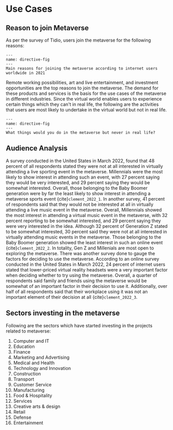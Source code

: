 # Use Cases

## Reason to join Metaverse

As per the survey of Tidio, users join the metaverse for the following reasons:
```{figure} ./../../assets/reasons_to_join.png
---
name: directive-fig
---
Main reasons for joining the metaverse according to internet users worldwide in 2021
```
Remote working possibilities, art and live entertainment, and investment opportunities are the top reasons to join the metaverse. The demand for these products and services is the basis for the use cases of the metaverse in different industries. 
Since the virtual world enables users to experience certain things which they can't in real life, the following are the activities that users are most likely to undertake in the virtual world but not in real life.
```{figure} ./../../assets/reasons_to_join.png
---
name: directive-fig
---
What things would you do in the metaverse but never in real life?
```

## Audience Analysis

A survey conducted in the United States in March 2022, found that 48 percent of all respondents stated they were not at all interested in virtually attending a live sporting event in the metaverse. Millennials were the most likely to show interest in attending such an event, with 27 percent saying they would be very interested, and 29 percent saying they would be somewhat interested. Overall, those belonging to the Baby Boomer generation were by far the least likely to show interest in attending a metaverse sports event {cite}`clement_2022_1`. In another survey, 41 percent of respondents said that they would not be interested at all in virtually attending a live music event in the metaverse. Overall, Millennials showed the most interest in attending a virtual music event in the metaverse, with 32 percent reporting to be somewhat interested, and 29 percent saying they were very interested in the idea. Although 32 percent of Generation Z stated to be somewhat interested, 30 percent said they were not at all interested in virtually attending music events in the metaverse. Those belonging to the Baby Boomer generation showed the least interest in such an online event {cite}`clement_2022_2`. In totality, Gen Z and Millenials are most open to exploring the metaverse. 
There was another survey done to gauge the factors for deciding to use the metaverse. According to an online survey conducted in the United States in March 2022, 24 percent of internet users stated that lower-priced virtual reality headsets were a very important factor when deciding whether to try using the metaverse. Overall, a quarter of respondents said family and friends using the metaverse would be somewhat of an important factor in their decision to use it. Additionally, over half of all respondents said that their workplace using it was not an important element of their decision at all {cite}`clement_2022_3`.

## Sectors investing in the metaverse

Following are the sectors which have started investing in the projects related to metaverse:
1. Computer and IT
2. Education
3. Finance
4. Marketing and Advertising
5. Medical and Health
6. Technology and Innovation
7. Construction
8. Transport
9. Customer Service
10. Manufacturing
11. Food & Hospitality
12. Services
13. Creative arts & design
14. Retail
15. Defense
16. Entertainment
